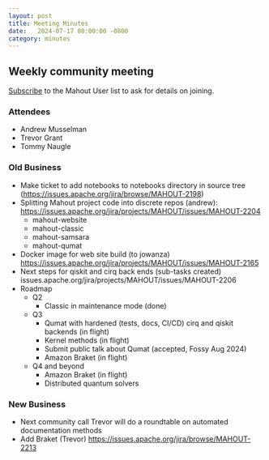 ```yaml
---
layout: post
title: Meeting Minutes
date:   2024-07-17 00:00:00 -0800
category: minutes
---
```

## Weekly community meeting
[Subscribe](mailto:user-subscribe@mahout.apache.org) to the Mahout User list to ask for details on joining.

### Attendees
* Andrew Musselman
* Trevor Grant
* Tommy Naugle

### Old Business
* Make ticket to add notebooks to notebooks directory in source tree (https://issues.apache.org/jira/browse/MAHOUT-2198)
* Splitting Mahout project code into discrete repos (andrew): https://issues.apache.org/jira/projects/MAHOUT/issues/MAHOUT-2204
    * mahout-website
    * mahout-classic
    * mahout-samsara
    * mahout-qumat
* Docker image for web site build (to jowanza) https://issues.apache.org/jira/projects/MAHOUT/issues/MAHOUT-2165
* Next steps for qiskit and cirq back ends (sub-tasks created) issues.apache.org/jira/projects/MAHOUT/issues/MAHOUT-2206
* Roadmap
    * Q2
        * Classic in maintenance mode (done)
    * Q3
        * Qumat with hardened (tests, docs, CI/CD) cirq and qiskit backends (in flight)
        * Kernel methods (in flight)
        * Submit public talk about Qumat (accepted, Fossy Aug 2024)
        * Amazon Braket (in flight)
    * Q4 and beyond
        * Amazon Braket (in flight)
        * Distributed quantum solvers

### New Business
* Next community call Trevor will do a roundtable on automated documentation methods
* Add Braket (Trevor) https://issues.apache.org/jira/browse/MAHOUT-2213
